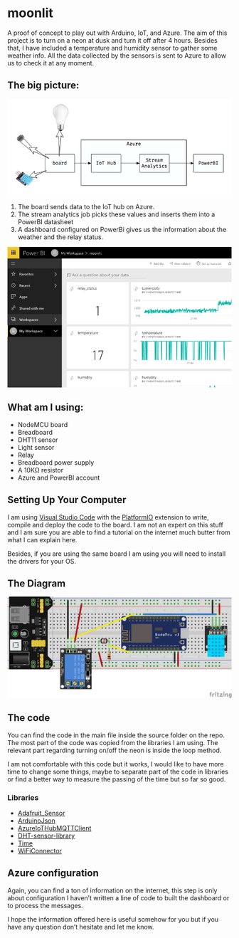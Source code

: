 # moonlit

A proof of concept to play out with Arduino, IoT, and Azure. The aim of this project is to turn on a neon at dusk and turn it off after 4 hours. Besides that, I have included a temperature and humidity sensor to gather some weather info. All the data collected by the sensors is sent to Azure to allow us to check it at any moment.

## The big picture:

![big picture](big_picture.png)

1. The board sends data to the IoT hub on Azure.
2. The stream analytics job picks these values and inserts them into a PowerBI datasheet
3. A dashboard configured on PowerBi gives us the information about the weather and the relay status.

![PowerBi Dashboard](PnOadulJ17.png)

## What am I using:

* NodeMCU board
* Breadboard
* DHT11 sensor
* Light sensor
* Relay
* Breadboard power supply
* A 10KΩ resistor
* Azure and PowerBI account

## Setting Up Your Computer

I am using [Visual Studio Code](https://code.visualstudio.com) with the [PlatformIO](https://platformio.org) extension to write, compile and deploy the code to the board. I am not an expert on this stuff and I am sure you are able to find a tutorial on the internet much butter from what I can explain here.

Besides, if you are using the same board I am using you will need to install the drivers for your OS.

## The Diagram

![Diagram](diagram.png)

## The code

You can find the code in the main file inside the source folder on the repo. The most part of the code was copied from the libraries I am using. The relevant part regarding turning on/off the neon is inside the loop method.

I am not comfortable with this code but it works, I would like to have more time to change some things, maybe to separate part of the code in libraries or find a better way to measure the passing of the time but so far so good.

### Libraries

* [Adafruit_Sensor](https://github.com/adafruit/Adafruit_Sensor?utm_source=platformio&utm_medium=piohome)
* [ArduinoJson](https://github.com/bblanchon/ArduinoJson)
* [AzureIoTHubMQTTClient](https://github.com/andriyadi/AzureIoTHubMQTTClient?utm_source=platformio&utm_medium=piohome)
* [DHT-sensor-library](https://github.com/adafruit/DHT-sensor-library?utm_source=platformio&utm_medium=piohome)
* [Time](https://github.com/PaulStoffregen/Time?utm_source=platformio&utm_medium=piohome)
* [WiFiConnector](https://github.com/cmmakerclub/WiFiConnector?utm_source=platformio&utm_medium=piohome)

## Azure configuration

Again, you can find a ton of information on the internet, this step is only about configuration I haven’t written a line of code to built the dashboard or to process the messages.

I hope the information offered here is useful somehow for you but if you have any question don’t hesitate and let me know.
